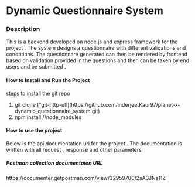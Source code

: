 <h1><strong>Dynamic Questionnaire System</strong></h1>

<h3>Description</h3> 
This is a backend developed on node.js and express framework for the project . The system designs a questionnaire with different validations and condtitions. The questionnare generated can then be rendered by frontend based on validation provided in the questions and then can be taken by end users and be submitted .

<h4><strong>How to Install and Run the Project</strong> </h4>
steps to install the git repo
<ol>
<li>git clone ["git-http-utl](https://github.com/inderjeetKaur97/planet-x-dynamic_questionnaire_system.git)</li>
<li>npm install //node_modules</li>
</ol>

<h4><strong>How to use the project </strong> </h4>
<p>Below is the api documentation url for the project . The documentation is written with all request , response and other parameters</p>
<h5>Postman collection documentaion URL </h5>
<a>https://documenter.getpostman.com/view/32959700/2sA3JNa11Z</a>
